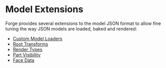 Model Extensions
================

Forge provides several extensions to the model JSON format to allow fine tuning the way JSON models are loaded, baked and rendered:

- [Custom Model Loaders][modelloaders]
- [Root Transforms][transforms]
- [Render Types][rendertypes]
- [Part Visibility][visibility]
- [Face Data][facedata]

[modelloaders]: ../modelloaders/index.md
[transforms]: ./transforms.md
[rendertypes]: ./rendertypes.md
[visibility]: ./visibility.md
[facedata]: ./facedata.md